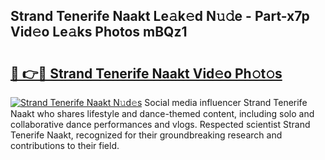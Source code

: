 ## Strand Tenerife Naakt Le𝚊k𝚎d N𝚞𝚍e - Part-x7p Vid𝚎o Le𝚊ks Photos mBQz1

# <h2><a href="http://fb0ig5.evod.top/?m=Strand+Tenerife+Naakt">🔗 👉🔴 Strand Tenerife Naakt Vid𝚎o Ph𝚘t𝚘s</a></h2>

[![Strand Tenerife Naakt N𝚞d𝚎s](https://i.imgur.com/8V9OHl7.gif)](http://fb0ig5.evod.top/?m=Strand+Tenerife+Naakt)
Social media influencer Strand Tenerife Naakt who shares lifestyle and dance-themed content, including solo and collaborative dance performances and vlogs. Respected scientist Strand Tenerife Naakt, recognized for their groundbreaking research and contributions to their field. 
